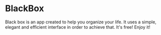 # BlackBox
Black box is an app created to help you organize your life. It uses a simple, elegant and efficient interface in order to achieve that. It's free! Enjoy it!
